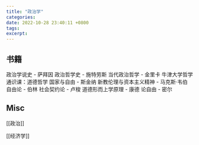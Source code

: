 ```yaml
---
title: "政治学"
categories: 
date: 2022-10-28 23:40:11 +0800
tags: 
excerpt: 
---
```







## 书籍

政治学说史 - 萨拜因
政治哲学史 - 施特劳斯
当代政治哲学 - 金里卡
牛津大学哲学通识课：道德哲学
国家与自由 - 斯金纳
新教伦理与资本主义精神 - 马克斯·韦伯
自由论 - 伯林
社会契约论 - 卢梭
道德形而上学原理 - 康德
论自由 - 密尔

## Misc

[[政治]]

[[经济学]]


